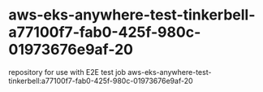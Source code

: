 # aws-eks-anywhere-test-tinkerbell-a77100f7-fab0-425f-980c-01973676e9af-20
repository for use with E2E test job aws-eks-anywhere-test-tinkerbell:a77100f7-fab0-425f-980c-01973676e9af-20
